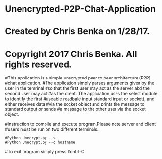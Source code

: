 # Unencrypted-P2P-Chat-Application
# Created by Chris Benka on 1/28/17.
# Copyright 2017 Chris Benka. All rights reserved.
#This application is a simple unecrypted peer to peer architecture (P2P)
#chat application.
#The application simply parses arguments given by the user in the temrinal
#so that the first user may act as the server abd the second user may act
#as the client. The applciation uses the select module to identify the first
#useable readbale input(standard input or socket), and either receives data
#via the socket object and prints the message to standard output or sends
#a message to the other user via the socket object.

#instruction to compile and execute program.Please note server and client
#users must be run on two different terminals.

    #Python Unecrypt.py --s
    #Python Unecrypt.py --c hostname
#To exit program simply press #cntrl-C
